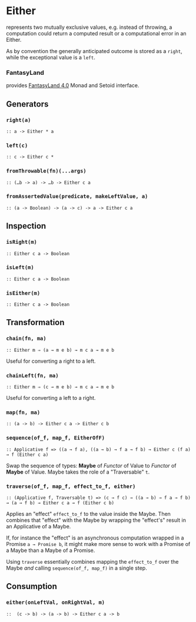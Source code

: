 Either
======
represents two mutually exclusive values, e.g. instead of throwing, a computation could return a computed result or a computational error in an Either.

As by convention the generally anticipated outcome is stored as a `right`, while the exceptional value is a `left`.

### FantasyLand
provides [FantasyLand 4.0][FL-4] Monad and Setoid interface.

Generators
-----------
### `right(a)`
`:: a -> Either * a`

### `left(c)`
`:: c -> Either c *`

### `fromThrowable(fn)(...args)`
`:: (…b -> a) -> …b -> Either c a`

### `fromAssertedValue(predicate, makeLeftValue, a)`
`:: (a -> Boolean) -> (a -> c) -> a -> Either c a`

Inspection
---------
### `isRight(m)`
`:: Either c a -> Boolean`

### `isLeft(m)`
`:: Either c a -> Boolean`

### `isEither(m)`
`:: Either c a -> Boolean`

Transformation
-------------

### `chain(fn, ma)`
`:: Either m ⇒ (a → m e b) → m c a → m e b`

Useful for converting a right to a left.

### `chainLeft(fn, ma)`
`:: Either m ⇒ (c → m e b) → m c a → m e b`

Useful for converting a left to a right.

### `map(fn, ma)`
`:: (a -> b) -> Either c a -> Either c b`

### `sequence(of_f, map_f, EitherOfF)`
`:: Applicative f => ((a → f a), ((a → b) → f a → f b) → Either c (f a) → f (Either c a)`

Swap the sequence of types: **Maybe** of *Functor* of Value to *Functor* of **Maybe** of Value. Maybe takes the role of a "Traversable" `t`.

### `traverse(of_f, map_f, effect_to_f, either)`
`:: (Applicative f, Traversable t) => (c → f c) → ((a → b) → f a → f b) → (a → f b) → Either c a → f (Either c b)`

Applies an "effect" `effect_to_f` to the value inside the Maybe. Then combines that "effect" with the Maybe by wrapping the "effect's" result in an Applicative of a Maybe. 

If, for instance the "effect" is an asynchronous computation wrapped in a Promise `a → Promise b`, it might make more sense to work with a Promise of a Maybe than a Maybe of a Promise. 

Using `traverse` essentially combines mapping the `effect_to_f` over the Maybe *and* calling `sequence(of_f, map_f)` in a single step.

Consumption
-----------
### `either(onLeftVal, onRightVal, m)`
`::  (c -> b) -> (a -> b) -> Either c a -> b`


[FL-4]: https://github.com/fantasyland/fantasy-land/tree/v4.0.1#fantasy-land-specification
